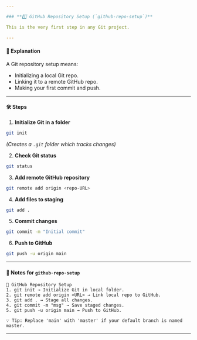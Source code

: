 ```yaml
---

### **1️⃣ GitHub Repository Setup (`github-repo-setup`)**

This is the very first step in any Git project.

---
```


#### **📖 Explanation**

A Git repository setup means:

* Initializing a local Git repo.
* Linking it to a remote GitHub repo.
* Making your first commit and push.

---

#### **🛠 Steps**

1. **Initialize Git in a folder**

```bash
git init
```

*(Creates a `.git` folder which tracks changes)*

2. **Check Git status**

```bash
git status
```

3. **Add remote GitHub repository**

```bash
git remote add origin <repo-URL>
```

4. **Add files to staging**

```bash
git add .
```

5. **Commit changes**

```bash
git commit -m "Initial commit"
```

6. **Push to GitHub**

```bash
git push -u origin main
```

---

#### **📝 Notes for `github-repo-setup`**

```
📌 GitHub Repository Setup
1. git init → Initialize Git in local folder.
2. git remote add origin <URL> → Link local repo to GitHub.
3. git add . → Stage all changes.
4. git commit -m "msg" → Save staged changes.
5. git push -u origin main → Push to GitHub.

💡 Tip: Replace 'main' with 'master' if your default branch is named master.
```

---
